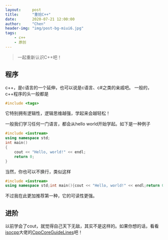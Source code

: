 ```yaml
---
layout:     post
title:      "重拾C++"
date:       2020-07-21 12:00:00
author:     "Chen"
header-img: "img/post-bg-miui6.jpg"
tags:
    - c++
    - 原创
---
```

> 一起重新认识C++吧！

## 程序
c++，是c语言的一个延伸，也可以说是c语言、c#之类的亲戚吧。
一般的，c++程序的头一般都是
``` cpp
#include <tags>
 ```
 它特别拥有逻辑性，逻辑思维越强，学起来会越轻松！
 
 一般我们学习任何一门语言，都会从hello world开始学起。如下是一种例子
 
``` cpp
#include <iostream>
using namespace std;
int main()
{
    cout << "Hello, world!" << endl;
    return 0;
}
``` 

当然，你也可以不换行，类似这样

``` cpp
#include <iostream>
using namespace std;int main(){cout << "Hello, world!" << endl;return 0;}
``` 

不过我在此更加推荐第一种，它的可读性更强。

## 进阶
以前学会了cout，就觉得自己天下无敌，其实不是这样的。如果你想的话，看看[isocpp](https://github.com/isocpp)大佬的[CppCoreGuideLines](https://github.com/isocpp/CppCoreGuidelines)吧！
